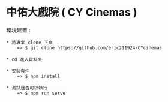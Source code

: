 # 中佑大戲院 ( CY Cinemas )

環境建置 : 

    * 將專案 clone 下來
        => $ git clone https://github.com/eric211924/CYcinemas
        
    * cd 進入資料夾

    * 安裝套件
        => $ npm install

    * 測試是否可以執行
        => $ npm run serve
